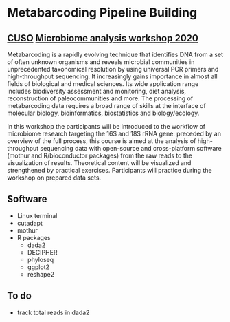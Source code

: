 # Metabarcoding Pipeline Building
## [CUSO](https://www.cuso.ch/) [Microbiome analysis workshop 2020](https://biologie.cuso.ch/index.php?id=1128&L=0&tx_displaycontroller[showUid]=4912)

Metabarcoding is a rapidly evolving technique that identifies DNA from a set of often unknown organisms and reveals microbial communities in unprecedented taxonomical resolution by using universal PCR primers and high-throughput sequencing. It increasingly gains importance in almost all fields of biological and medical sciences. Its wide application range includes biodiversity assessment and monitoring, diet analysis, reconstruction of paleocommunities and more. The processing of metabarcoding data requires a broad range of skills at the interface of molecular biology, bioinformatics, biostatistics and biology/ecology.

In this workshop the participants will be introduced to the workflow of microbiome research targeting the 16S and 18S rRNA gene: preceded by an overview of the full process, this course is aimed at the analysis of high-throughput sequencing data with open-source and cross-platform software (mothur and R/bioconductor packages) from the raw reads to the visualization of results. Theoretical content will be visualized and strengthened by practical exercises. Participants will practice during the workshop on prepared data sets.

## Software
* Linux terminal
* cutadapt
* mothur
* R packages
  * dada2
  * DECIPHER
  * phyloseq
  * ggplot2
  * reshape2

## To do
* track total reads in dada2
